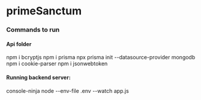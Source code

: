 # primeSanctum


### Commands to run

#### Api folder
npm i bcryptjs
npm i prisma 
npx prisma init --datasource-provider mongodb
npm i cookie-parser
npm i jsonwebtoken

#### Running backend server:

console-ninja node --env-file .env --watch app.js